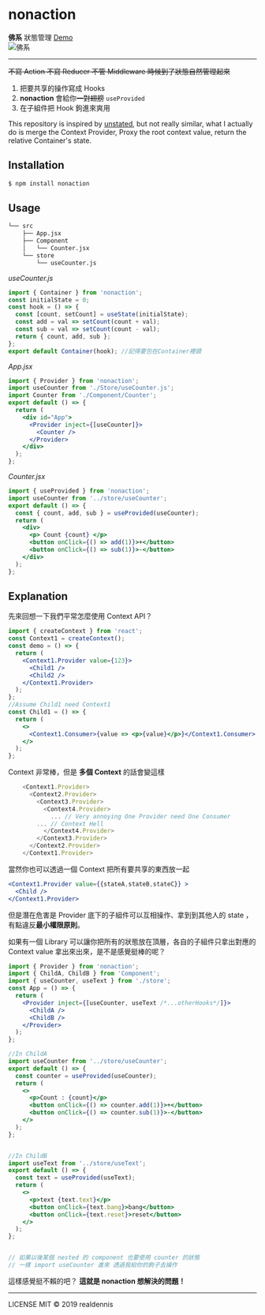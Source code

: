 # nonaction

**佛系** 狀態管理 [Demo](https://codesandbox.io/s/03q5n1vp0)
<br/>
![佛系](https://i.imgur.com/G5iN0D2.png)

---

~~不寫 Action 不寫 Reducer 不管 Middleware 時候到了狀態自然管理起來~~

1.  把要共享的操作寫成 Hooks
2.  **nonaction** 會給你~~一對翅膀~~ `useProvided`
3.  在子組件把 Hook 鉤進來爽用

This repository is inspired by [unstated](https://github.com/jamiebuilds/unstated), but not really similar, what I actually do is merge the Context Provider, Proxy the root context value, return the relative Container's state.

## Installation

```sh
$ npm install nonaction
```

## Usage

```sh
└── src
    ├── App.jsx
    ├── Component
    │   └── Counter.jsx
    └── store
        └── useCounter.js
```

_useCounter.js_

```javascript
import { Container } from 'nonaction';
const initialState = 0;
const hook = () => {
  const [count, setCount] = useState(initialState);
  const add = val => setCount(count + val);
  const sub = val => setCount(count - val);
  return { count, add, sub };
};
export default Container(hook); //記得要包在Container裡頭
```

_App.jsx_

```jsx
import { Provider } from 'nonaction';
import useCounter from './Store/useCounter.js';
import Counter from './Component/Counter';
export default () => {
  return (
    <div id="App">
      <Provider inject={[useCounter]}>
        <Counter />
      </Provider>
    </div>
  );
};
```

_Counter.jsx_

```jsx
import { useProvided } from 'nonaction';
import useCounter from '../store/useCounter';
export default () => {
  const { count, add, sub } = useProvided(useCounter);
  return (
    <div>
      <p> Count {count} </p>
      <button onClick={() => add(1)}>+</button>
      <button onClick={() => sub(1)}>-</button>
    </div>
  );
};
```

## Explanation

先來回想一下我們平常怎麼使用 Context API？

```jsx
import { createContext } from 'react';
const Context1 = createContext();
const demo = () => {
  return (
    <Context1.Provider value={123}>
      <Child1 />
      <Child2 />
    </Context1.Provider>
  );
};
//Assume Child1 need Context1
const Child1 = () => {
  return (
    <>
      <Context1.Consumer>{value => <p>{value}</p>}</Context1.Consumer>
    </>
  );
};
```

Context 非常棒，但是 **多個 Context** 的話會變這樣

```javascript
    <Context1.Provider>
      <Context2.Provider>
        <Context3.Provider>
          <Context4.Provider>
            ... // Very annoying One Provider need One Consumer 
	    ... // Context Hell
          </Context4.Provider>
        </Context3.Provider>
      </Context2.Provider>
    </Context1.Provider>
```

當然你也可以透過一個 Context 把所有要共享的東西放一起

```jsx
<Context1.Provider value={{stateA,stateB,stateC}} >
  <Child />
</Context1.Provider>
```

但是潛在危害是 Provider 底下的子組件可以互相操作、拿到到其他人的 state ，有點違反**最小權限原則**。

如果有一個 Library 可以讓你把所有的狀態放在頂層，各自的子組件只拿出對應的 Context value 拿出來出來，是不是感覺挺棒的呢？

```jsx
import { Provider } from 'nonaction';
import { ChildA, ChildB } from 'Component';
import { useCounter, useText } from './store';
const App = () => {
  return (
    <Provider inject={[useCounter, useText /*...otherHooks*/]}>
      <ChildA />
      <ChildB />
    </Provider>
  );
};

//In ChildA
import useCounter from '../store/useCounter';
export default () => {
  const counter = useProvided(useCounter);
  return (
    <>
      <p>Count : {count}</p>
      <button onClick={() => counter.add(1)}>+</button>
      <button onClick={() => counter.sub(1)}>-</button>
    </>
  );
};


//In ChildB
import useText from '../store/useText';
export default () => {
  const text = useProvided(useText);
  return (
    <>
      <p>text {text.text}</p>
      <button onClick={text.bang}>bang</button>
      <button onClick={text.reset}>reset</button>
    </>
  );
};


// 如果以後某個 nested 的 component 也要使用 counter 的狀態
// 一樣 import useCounter 進來 透過我給你的鉤子去操作
```

這樣感覺挺不賴的吧？
**這就是 nonaction 想解決的問題！**

---

LICENSE MIT © 2019 realdennis
